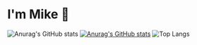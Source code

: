 # I'm Mike 👋

![Anurag's GitHub stats](https://github-readme-stats.vercel.app/api?username=mikecabral&show_icons=true&theme=onedark)
[![Anurag's GitHub stats](https://github-readme-stats.vercel.app/api?username=mikecabral&show_icons=true&theme=onedark)](https://github.com/anuraghazra/github-readme-stats)
![Top Langs](https://github-readme-stats.vercel.app/api/top-langs/?username=mikecabral&layout=compact&theme=onedark)
